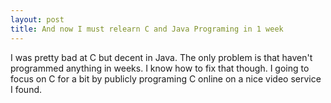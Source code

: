 ```yaml
---
layout: post
title: And now I must relearn C and Java Programing in 1 week
---
```

I was pretty bad at C but decent in Java. The only problem is that haven't programmed anything in weeks.
I know how to fix that though. I going to focus on C for a bit by publicly programing C online on a nice video service I found.
